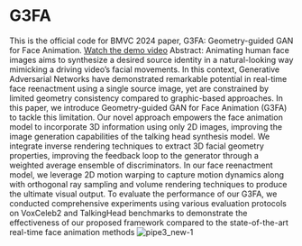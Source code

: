 # G3FA
This is the official code for BMVC 2024 paper, G3FA: Geometry-guided GAN for Face Animation.
[Watch the demo video]([https://youtu.be/your-video-id](https://youtube.com/shorts/GRKZzE1SmeE))
Abstract:
Animating human face images aims to synthesize a desired source identity in a
natural-looking way mimicking a driving video’s facial movements. In this context,
Generative Adversarial Networks have demonstrated remarkable potential in real-time
face reenactment using a single source image, yet are constrained by limited geometry
consistency compared to graphic-based approaches. In this paper, we introduce
Geometry-guided GAN for Face Animation (G3FA) to tackle this limitation. Our
novel approach empowers the face animation model to incorporate 3D information
using only 2D images, improving the image generation capabilities of the talking
head synthesis model. We integrate inverse rendering techniques to extract 3D facial
geometry properties, improving the feedback loop to the generator through a weighted
average ensemble of discriminators. In our face reenactment model, we leverage 2D
motion warping to capture motion dynamics along with orthogonal ray sampling and
volume rendering techniques to produce the ultimate visual output. To evaluate the
performance of our G3FA, we conducted comprehensive experiments using various
evaluation protocols on VoxCeleb2 and TalkingHead benchmarks to demonstrate the
effectiveness of our proposed framework compared to the state-of-the-art real-time face
animation methods
![pipe3_new-1](https://github.com/user-attachments/assets/9d9bf31e-7582-4c2c-8fe4-dcf56c9049eb)
